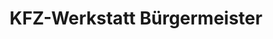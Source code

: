 ---
title: "KFZ-Werkstatt Bürgermeister"
url: /cottbus/kfz-werkstatt-buergermeister/
shop: Autowerkstatt
---